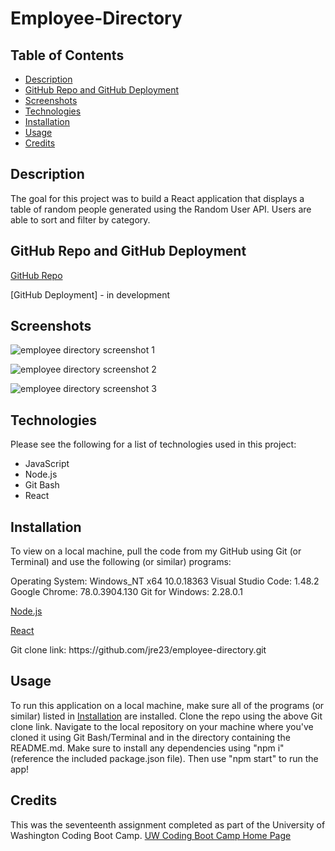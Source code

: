 # Employee-Directory

## Table of Contents

  - [Description](#description)
  - [GitHub Repo and GitHub Deployment](#github-repo-and-github-deployment)
  - [Screenshots](#screenshots)
  - [Technologies](#technologies)
  - [Installation](#installation)
  - [Usage](#usage)
  - [Credits](#credits)

## Description

The goal for this project was to build a React application that displays a table of random people generated using the Random User API. Users are able to sort and filter by category.

## GitHub Repo and GitHub Deployment

[GitHub Repo](https://github.com/jre23/employee-directory)

[GitHub Deployment] - in development

## Screenshots

![employee directory screenshot 1]()

![employee directory screenshot 2]()

![employee directory screenshot 3]()

## Technologies

Please see the following for a list of technologies used in this project:

* JavaScript
* Node.js
* Git Bash
* React

## Installation

To view on a local machine, pull the code from my GitHub using Git (or Terminal) and use the following (or similar) programs:

Operating System: Windows_NT x64 10.0.18363
Visual Studio Code: 1.48.2
Google Chrome: 78.0.3904.130
Git for Windows: 2.28.0.1

[Node.js](https://nodejs.org/en)

[React](https://reactjs.org)

Git clone link: htt<span>ps://github.com/jre23/employee-directory.git</span>

## Usage

To run this application on a local machine, make sure all of the programs (or similar) listed in [Installation](#Installation) are installed. Clone the repo using the above Git clone link. Navigate to the local repository on your machine where you've cloned it using Git Bash/Terminal and in the directory containing the README.md. Make sure to install any dependencies using "npm i" (reference the included package.json file). Then use "npm start" to run the app!

## Credits

This was the seventeenth assignment completed as part of the University of Washington Coding Boot Camp. [UW Coding Boot Camp Home Page](https://bootcamp.uw.edu/coding/)